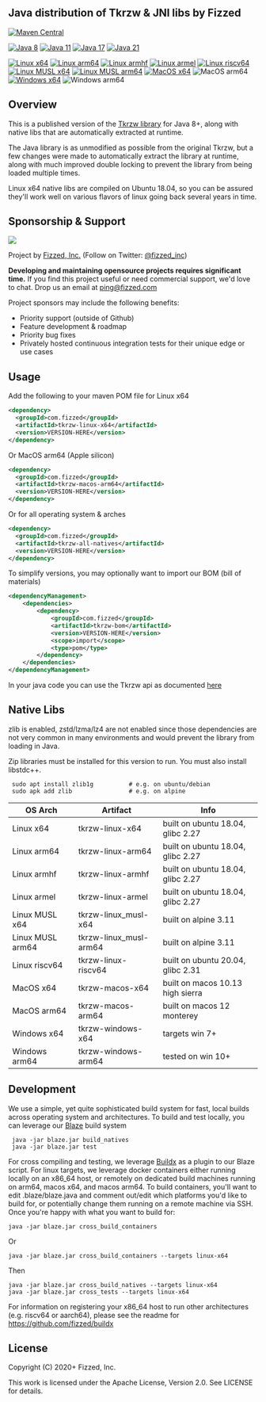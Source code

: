 Java distribution of Tkrzw & JNI libs by Fizzed
------------------------------------------------------

[![Maven Central](https://img.shields.io/maven-central/v/com.fizzed/tkrzw?color=blue&style=flat-square)](https://mvnrepository.com/artifact/com.fizzed/tkrzw)

[![Java 8](https://img.shields.io/github/actions/workflow/status/fizzed/tkrzw/java8.yaml?branch=master&label=Java%208&style=flat-square)](https://github.com/fizzed/tkrzw/actions/workflows/java8.yaml)
[![Java 11](https://img.shields.io/github/actions/workflow/status/fizzed/tkrzw/java11.yaml?branch=master&label=Java%2011&style=flat-square)](https://github.com/fizzed/tkrzw/actions/workflows/java11.yaml)
[![Java 17](https://img.shields.io/github/actions/workflow/status/fizzed/tkrzw/java17.yaml?branch=master&label=Java%2017&style=flat-square)](https://github.com/fizzed/tkrzw/actions/workflows/java17.yaml)
[![Java 21](https://img.shields.io/github/actions/workflow/status/fizzed/tkrzw/java21.yaml?branch=master&label=Java%2021&style=flat-square)](https://github.com/fizzed/tkrzw/actions/workflows/java21.yaml)

[![Linux x64](https://img.shields.io/github/actions/workflow/status/fizzed/tkrzw/java11.yaml?branch=master&label=Linux%20x64&style=flat-square)](https://github.com/fizzed/tkrzw/actions/workflows/java11.yaml)
[![Linux arm64](https://img.shields.io/github/actions/workflow/status/fizzed/tkrzw/linux-arm64.yaml?branch=master&label=Linux%20arm64&style=flat-square)](https://github.com/fizzed/tkrzw/actions/workflows/linux-arm64.yaml)
[![Linux armhf](https://img.shields.io/github/actions/workflow/status/fizzed/tkrzw/linux-armhf.yaml?branch=master&label=Linux%20armhf&style=flat-square)](https://github.com/fizzed/tkrzw/actions/workflows/linux-armhf.yaml)
[![Linux armel](https://img.shields.io/github/actions/workflow/status/fizzed/tkrzw/linux-armel.yaml?branch=master&label=Linux%20armel&style=flat-square)](https://github.com/fizzed/tkrzw/actions/workflows/linux-armel.yaml)
[![Linux riscv64](https://img.shields.io/github/actions/workflow/status/fizzed/tkrzw/linux-riscv64.yaml?branch=master&label=Linux%20riscv64&style=flat-square)](https://github.com/fizzed/tkrzw/actions/workflows/linux-riscv64.yaml)
[![Linux MUSL x64](https://img.shields.io/github/actions/workflow/status/fizzed/tkrzw/linux-musl-x64.yaml?branch=master&label=Linux%20MUSL%20x64&style=flat-square)](https://github.com/fizzed/tkrzw/actions/workflows/linux-musl-x64.yaml)
[![Linux MUSL arm64](https://img.shields.io/github/actions/workflow/status/fizzed/tkrzw/linux-musl-arm64.yaml?branch=master&label=Linux%20MUSL%20arm64&style=flat-square)](https://github.com/fizzed/tkrzw/actions/workflows/linux-musl-arm64.yaml)
[![MacOS x64](https://img.shields.io/github/actions/workflow/status/fizzed/tkrzw/macos-x64.yaml?branch=master&label=MacOS%20x64&style=flat-square)](https://github.com/fizzed/tkrzw/actions/workflows/macos-x64.yaml)
![MacOS arm64](https://img.shields.io/badge/MacOS%20arm64-available-blue)
[![Windows x64](https://img.shields.io/github/actions/workflow/status/fizzed/tkrzw/windows-x64.yaml?branch=master&label=Windows%20x64&style=flat-square)](https://github.com/fizzed/tkrzw/actions/workflows/windows-x64.yaml)
![Windows arm64](https://img.shields.io/badge/Windows%20arm64-available-blue)

## Overview

This is a published version of the [Tkrzw library](https://dbmx.net/tkrzw/) for Java 8+, along with native libs that are
automatically extracted at runtime.

The Java library is as unmodified as possible from the original Tkrzw, but a few changes were made to automatically
extract the library at runtime, along with much improved double locking to prevent the library from being loaded multiple
times.

Linux x64 native libs are compiled on Ubuntu 18.04, so you can be assured they'll work well on various flavors of linux
going back several years in time.

## Sponsorship & Support

![](https://cdn.fizzed.com/github/fizzed-logo-100.png)

Project by [Fizzed, Inc.](http://fizzed.com) (Follow on Twitter: [@fizzed_inc](http://twitter.com/fizzed_inc))

**Developing and maintaining opensource projects requires significant time.** If you find this project useful or need
commercial support, we'd love to chat. Drop us an email at [ping@fizzed.com](mailto:ping@fizzed.com)

Project sponsors may include the following benefits:

- Priority support (outside of Github)
- Feature development & roadmap
- Priority bug fixes
- Privately hosted continuous integration tests for their unique edge or use cases

## Usage

Add the following to your maven POM file for Linux x64

```xml
<dependency>
  <groupId>com.fizzed</groupId>
  <artifactId>tkrzw-linux-x64</artifactId>
  <version>VERSION-HERE</version>
</dependency>
```

Or MacOS arm64 (Apple silicon)

```xml
<dependency>
  <groupId>com.fizzed</groupId>
  <artifactId>tkrzw-macos-arm64</artifactId>
  <version>VERSION-HERE</version>
</dependency>
```

Or for all operating system & arches

```xml
<dependency>
  <groupId>com.fizzed</groupId>
  <artifactId>tkrzw-all-natives</artifactId>
  <version>VERSION-HERE</version>
</dependency>
```

To simplify versions, you may optionally want to import our BOM (bill of materials)

```xml
<dependencyManagement>
    <dependencies>
        <dependency>
            <groupId>com.fizzed</groupId>
            <artifactId>tkrzw-bom</artifactId>
            <version>VERSION-HERE</version>
            <scope>import</scope>
            <type>pom</type>
        </dependency>
    </dependencies>
</dependencyManagement>
```

In your java code you can use the Tkrzw api as documented [here](https://dbmx.net/tkrzw/api-java/)

## Native Libs

zlib is enabled, zstd/lzma/lz4 are not enabled since those dependencies are not very common in many environments and
would prevent the library from loading in Java.

Zip libraries must be installed for this version to run. You must also install libstdc++.

     sudo apt install zlib1g          # e.g. on ubuntu/debian
     sudo apk add zlib                # e.g. on alpine

| OS Arch          | Artifact               | Info                              |
|------------------|------------------------|-----------------------------------|
| Linux x64        | tkrzw-linux-x64        | built on ubuntu 18.04, glibc 2.27 |
| Linux arm64      | tkrzw-linux-arm64      | built on ubuntu 18.04, glibc 2.27 |
| Linux armhf      | tkrzw-linux-armhf      | built on ubuntu 18.04, glibc 2.27 |
| Linux armel      | tkrzw-linux-armel      | built on ubuntu 18.04, glibc 2.27 |
| Linux MUSL x64   | tkrzw-linux_musl-x64   | built on alpine 3.11              |
| Linux MUSL arm64 | tkrzw-linux_musl-arm64 | built on alpine 3.11              |
| Linux riscv64    | tkrzw-linux-riscv64    | built on ubuntu 20.04, glibc 2.31 |
| MacOS x64        | tkrzw-macos-x64        | built on macos 10.13 high sierra  |
| MacOS arm64      | tkrzw-macos-arm64      | built on macos 12 monterey        |
| Windows x64      | tkrzw-windows-x64      | targets win 7+                    |
| Windows arm64    | tkrzw-windows-arm64    | tested on win 10+                 |

## Development

We use a simple, yet quite sophisticated build system for fast, local builds across operating system and architectures.
To build and test locally, you can leverage our [Blaze](https://github.com/fizzed/blaze) build system

     java -jar blaze.jar build_natives
     java -jar blaze.jar test

For cross compiling and testing, we leverage [Buildx](https://github.com/fizzed/buildx) as a plugin to our Blaze script.
For linux targets, we leverage docker containers either running locally on an x86_64 host, or remotely on dedicated
build machines running on arm64, macos x64, and macos arm64.  To build containers, you'll want to edit .blaze/blaze.java
and comment out/edit which platforms you'd like to build for, or potentially change them running on a remote machine
via SSH.  Once you're happy with what you want to build for:

    java -jar blaze.jar cross_build_containers

Or

    java -jar blaze.jar cross_build_containers --targets linux-x64

Then

    java -jar blaze.jar cross_build_natives --targets linux-x64
    java -jar blaze.jar cross_tests --targets linux-x64

For information on registering your x86_64 host to run other architectures (e.g. riscv64 or aarch64), please see
the readme for https://github.com/fizzed/buildx

## License

Copyright (C) 2020+ Fizzed, Inc.

This work is licensed under the Apache License, Version 2.0. See LICENSE for details.